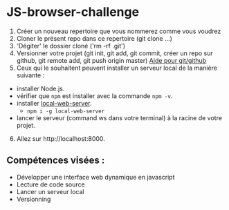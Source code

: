 # JS-browser-challenge

1. Créer un nouveau repertoire que vous nommerez comme vous voudrez
2. Cloner le présent repo dans ce repertoire (git clone ...)
3. 'Dégiter' le dossier cloné ('rm -rf .git')
4. Versionner votre projet (git init, git add, git commit, créer un repo sur github, git remote add, git push origin master)
[Aide pour git/github](https://www.christopheducamp.com/2013/12/16/creer-un-repo-github/)
5. Ceux qui le souhaitent peuvent installer un serveur local de la manière suivante : 
- installer Node.js.
- vérifier que `npm` est installer avec la commande `npm -v`.
- installer [local-web-server](https://www.npmjs.com/package/local-web-server).
    - `npm i -g local-web-server`
- lancer le serveur (command ws dans votre terminal) à la racine de votre projet.
6. Allez sur http://localhost:8000.





## Compétences visées : 
- Développer une interface web dynamique en javascript 
- Lecture de code source
- Lancer un serveur local
- Versionning
